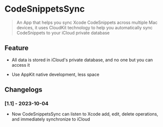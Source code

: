 # CodeSnippetsSync

> An App that helps you sync Xcode CodeSnippets across multiple Mac devices, it uses CloudKit technology to help you automatically sync CodeSnippets to your iCloud private database

## Feature

- All data is stored in iCloud's private database, and no one but you can access it

- Use AppKit native development, less space

## Changelogs

### [1.1] - 2023-10-04

- Now CodeSnippetsSync can listen to Xcode add, edit, delete operations, and immediately synchronize to iCloud
